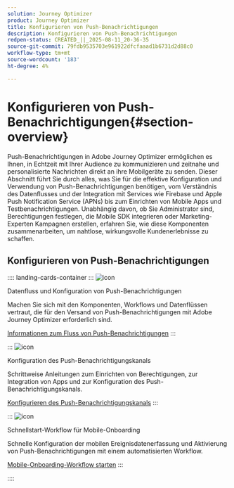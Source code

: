```yaml
---
solution: Journey Optimizer
product: Journey Optimizer
title: Konfigurieren von Push-Benachrichtigungen
description: Konfigurieren von Push-Benachrichtigungen
redpen-status: CREATED_||_2025-08-11_20-36-35
source-git-commit: 79fdb9535703e961922dfcfaaad1b6731d2d88c0
workflow-type: tm+mt
source-wordcount: '183'
ht-degree: 4%

---
```



# Konfigurieren von Push-Benachrichtigungen{#section-overview}

Push-Benachrichtigungen in Adobe Journey Optimizer ermöglichen es Ihnen, in Echtzeit mit Ihrer Audience zu kommunizieren und zeitnahe und personalisierte Nachrichten direkt an ihre Mobilgeräte zu senden. Dieser Abschnitt führt Sie durch alles, was Sie für die effektive Konfiguration und Verwendung von Push-Benachrichtigungen benötigen, vom Verständnis des Datenflusses und der Integration mit Services wie Firebase und Apple Push Notification Service (APNs) bis zum Einrichten von Mobile Apps und Testbenachrichtigungen. Unabhängig davon, ob Sie Administrator sind, Berechtigungen festlegen, die Mobile SDK integrieren oder Marketing-Experten Kampagnen erstellen, erfahren Sie, wie diese Komponenten zusammenarbeiten, um nahtlose, wirkungsvolle Kundenerlebnisse zu schaffen.

## Konfigurieren von Push-Benachrichtigungen

:::: landing-cards-container
:::
![icon](https://cdn.experienceleague.adobe.com/icons/puzzle-piece.svg?lang=de)

Datenfluss und Konfiguration von Push-Benachrichtigungen

Machen Sie sich mit den Komponenten, Workflows und Datenflüssen vertraut, die für den Versand von Push-Benachrichtigungen mit Adobe Journey Optimizer erforderlich sind.

[Informationen zum Fluss von Push-Benachrichtigungen](../using/push/push-gs.md)
:::

:::
![icon](https://cdn.experienceleague.adobe.com/icons/gear.svg?lang=de)

Konfiguration des Push-Benachrichtigungskanals

Schrittweise Anleitungen zum Einrichten von Berechtigungen, zur Integration von Apps und zur Konfiguration des Push-Benachrichtigungskanals.

[Konfigurieren des Push-Benachrichtigungskanals](../using/push/push-configuration.md)
:::

:::
![icon](https://cdn.experienceleague.adobe.com/icons/circle-play.svg?lang=de)

Schnellstart-Workflow für Mobile-Onboarding

Schnelle Konfiguration der mobilen Ereignisdatenerfassung und Aktivierung von Push-Benachrichtigungen mit einem automatisierten Workflow.

[Mobile-Onboarding-Workflow starten](../using/push/mobile-onboarding-wf.md)
:::

::::
